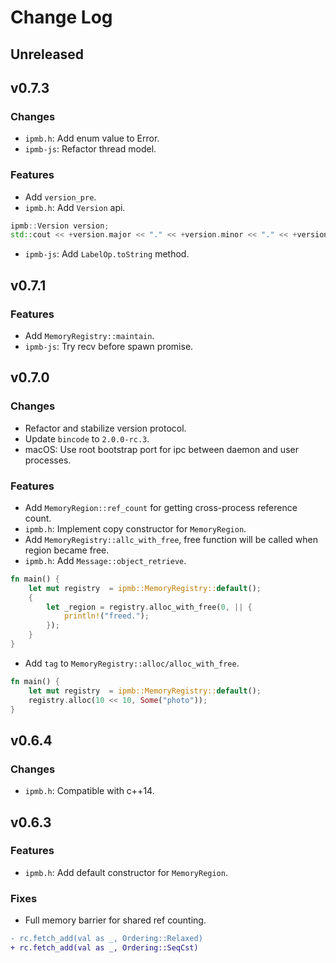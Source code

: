 # Change Log

## Unreleased

## v0.7.3

### Changes

- `ipmb.h`: Add enum value to Error.
- `ipmb-js`: Refactor thread model.

### Features

- Add `version_pre`.
- `ipmb.h`: Add `Version` api.

```c++
ipmb::Version version;
std::cout << +version.major << "." << +version.minor << "." << +version.patch << "-" << version.pre << "\n";
```

- `ipmb-js`: Add `LabelOp.toString` method.

## v0.7.1

### Features

- Add `MemoryRegistry::maintain`.
- `ipmb-js`: Try recv before spawn promise.

## v0.7.0

### Changes

- Refactor and stabilize version protocol.
- Update `bincode` to `2.0.0-rc.3`.
- macOS: Use root bootstrap port for ipc between daemon and user processes.

### Features

- Add `MemoryRegion::ref_count` for getting cross-process reference count.
- `ipmb.h`: Implement copy constructor for `MemoryRegion`.
- Add `MemoryRegistry::allc_with_free`, free function will be called when region became free.
- `ipmb.h`: Add `Message::object_retrieve`.

```rust
fn main() {
    let mut registry  = ipmb::MemoryRegistry::default();
    {
        let _region = registry.alloc_with_free(0, || {
            println!("freed.");
        });
    }
}
```

- Add `tag` to `MemoryRegistry::alloc/alloc_with_free`.

```rust
fn main() {
    let mut registry  = ipmb::MemoryRegistry::default();
    registry.alloc(10 << 10, Some("photo"));
}
```

## v0.6.4

### Changes

- `ipmb.h`: Compatible with c++14.

## v0.6.3

### Features

- `ipmb.h`: Add default constructor for `MemoryRegion`.

### Fixes

- Full memory barrier for shared ref counting.
 
```diff
- rc.fetch_add(val as _, Ordering::Relaxed)
+ rc.fetch_add(val as _, Ordering::SeqCst)
```
